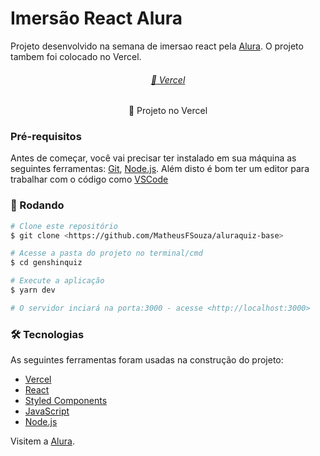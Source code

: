 # Imersão React Alura

Projeto desenvolvido na semana de imersao react pela [Alura](https://www.alura.com.br/). O projeto tambem foi colocado no Vercel.

<h6 align="center">
    <a href="https://aluraquiz-base-git-main.matheusfsouza.vercel.app/">🔗 Vercel</a>
</h6>
<p align="center">🚀 Projeto no Vercel</p>

### Pré-requisitos

Antes de começar, você vai precisar ter instalado em sua máquina as seguintes ferramentas:
[Git](https://git-scm.com), [Node.js](https://nodejs.org/en/). 
Além disto é bom ter um editor para trabalhar com o código como [VSCode](https://code.visualstudio.com/)

### 🎲 Rodando

```bash
# Clone este repositório
$ git clone <https://github.com/MatheusFSouza/aluraquiz-base>

# Acesse a pasta do projeto no terminal/cmd
$ cd genshinquiz

# Execute a aplicação
$ yarn dev

# O servidor inciará na porta:3000 - acesse <http://localhost:3000>
```

### 🛠 Tecnologias

As seguintes ferramentas foram usadas na construção do projeto:

- [Vercel](https://vercel.com)
- [React](https://pt-br.reactjs.org/)
- [Styled Components](https://github.com/styled-components/styled-components)
- [JavaScript](https://developer.mozilla.org/pt-BR/docs/Web/JavaScript)
- [Node.js](https://nodejs.org/en/)


Visitem a [Alura](https://expo.io/).
